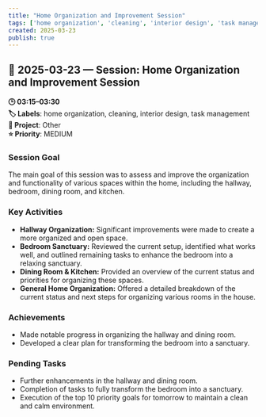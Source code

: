 ```yaml
---
title: "Home Organization and Improvement Session"
tags: ['home organization', 'cleaning', 'interior design', 'task management']
created: 2025-03-23
publish: true
---
```


## 📅 2025-03-23 — Session: Home Organization and Improvement Session

**🕒 03:15–03:30**  
**🏷️ Labels**: home organization, cleaning, interior design, task management  
**📂 Project**: Other  
**⭐ Priority**: MEDIUM  


### Session Goal
The main goal of this session was to assess and improve the organization and functionality of various spaces within the home, including the hallway, bedroom, dining room, and kitchen.

### Key Activities
- **Hallway Organization:** Significant improvements were made to create a more organized and open space.
- **Bedroom Sanctuary:** Reviewed the current setup, identified what works well, and outlined remaining tasks to enhance the bedroom into a relaxing sanctuary.
- **Dining Room & Kitchen:** Provided an overview of the current status and priorities for organizing these spaces.
- **General Home Organization:** Offered a detailed breakdown of the current status and next steps for organizing various rooms in the house.

### Achievements
- Made notable progress in organizing the hallway and dining room.
- Developed a clear plan for transforming the bedroom into a sanctuary.

### Pending Tasks
- Further enhancements in the hallway and dining room.
- Completion of tasks to fully transform the bedroom into a sanctuary.
- Execution of the top 10 priority goals for tomorrow to maintain a clean and calm environment.
